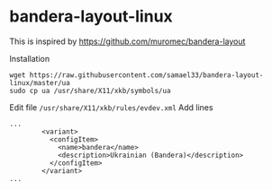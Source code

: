 # bandera-layout-linux

This is inspired by https://github.com/muromec/bandera-layout

Installation

```
wget https://raw.githubusercontent.com/samael33/bandera-layout-linux/master/ua
sudo cp ua /usr/share/X11/xkb/symbols/ua
```

Edit file `/usr/share/X11/xkb/rules/evdev.xml`
Add lines
```
...
        <variant>
          <configItem>
            <name>bandera</name>
            <description>Ukrainian (Bandera)</description>
          </configItem>
        </variant>
...
```
